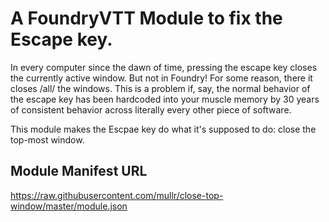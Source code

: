 # A FoundryVTT Module to fix the Escape key. 

In every computer since the dawn of time, pressing the escape key closes the currently active window. 
But not in Foundry! For some reason, there it closes /all/ the windows. This is a problem if, say, 
the normal behavior of the escape key has been hardcoded into your muscle memory by 30 years
of consistent behavior across literally every other piece of software. 

This module makes the Escpae key do what it's supposed to do: close the top-most window. 

## Module Manifest URL
https://raw.githubusercontent.com/mullr/close-top-window/master/module.json
